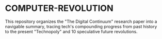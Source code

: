 # COMPUTER-REVOLUTION
This repository organizes the "The Digital Continuum" research paper into a navigable summary, tracing tech's compounding progress from past history to the present "Technopoly" and 10 speculative future revolutions.
